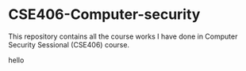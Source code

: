 # CSE406-Computer-security
This repository contains all the course works I have done in Computer Security Sessional (CSE406) course.

<emp>hello</emp>
